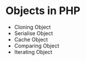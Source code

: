 # Objects in PHP

- Cloning Object
- Serialise Object
- Cache Object
- Comparing Object
- Iterating Object